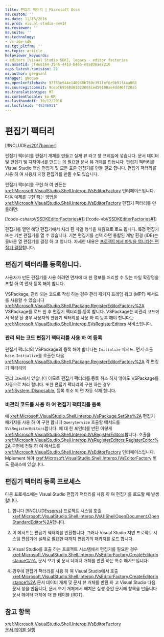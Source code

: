 ```yaml
---
title: 편집기 팩터리 | Microsoft Docs
ms.custom: ''
ms.date: 11/15/2016
ms.prod: visual-studio-dev14
ms.reviewer: ''
ms.suite: ''
ms.technology:
- vs-ide-sdk
ms.tgt_pltfrm: ''
ms.topic: article
helpviewer_keywords:
- editors [Visual Studio SDK], legacy - editor factories
ms.assetid: cf4e8164-3546-441d-b465-e8a836ae7216
caps.latest.revision: 21
ms.author: gregvanl
manager: ghogen
ms.openlocfilehash: 97f53e944e140948b769c351fef6c9b91f4aa008
ms.sourcegitcommit: 9ceaf69568d61023868ced59108ae4dd46f720ab
ms.translationtype: MT
ms.contentlocale: ko-KR
ms.lasthandoff: 10/12/2018
ms.locfileid: "49246911"
---
```

# <a name="editor-factories"></a>편집기 팩터리
[!INCLUDE[vs2017banner](../includes/vs2017banner.md)]

편집기 팩터리를 편집기 개체를 만들고 실제 뷰 라고 창 프레임에 넣습니다. 문서 데이터 및 편집기 및 디자이너를 만드는 데 필요한 문서 뷰 개체를 만듭니다. 편집기 팩터리를 Visual Studio 핵심 편집기 및 모든 표준 편집기를 만들 필요 합니다. 편집기 팩터리를 사용 하 여 사용자 지정 편집기를 만들 수도 있습니다.  
  
 편집기 팩터리를 구현 하 여 만든는 <xref:Microsoft.VisualStudio.Shell.Interop.IVsEditorFactory> 인터페이스입니다. 다음 예제를 구현 하는 방법을 <xref:Microsoft.VisualStudio.Shell.Interop.IVsEditorFactory> 편집기 팩터리를 만들려면:  
  
 [!code-csharp[VSSDKEditorFactories#1](../snippets/csharp/VS_Snippets_VSSDK/vssdkeditorfactories/cs/vssdkeditorfactoriespackage.cs#1)]
 [!code-vb[VSSDKEditorFactories#1](../snippets/visualbasic/VS_Snippets_VSSDK/vssdkeditorfactories/vb/vssdkeditorfactoriespackage.vb#1)]  
  
 편집기를 열면 해당 편집기에서 처리 된 파일 형식을 처음으로 로드 됩니다. 특정 편집기 또는 기본 편집기를 열 수 있습니다. 기본 편집기를 선택 하면 통합된 개발 환경 (IDE)는 올바른 열 편집기를 결정 하 고 엽니다. 자세한 내용은 [프로젝트에서 파일을 엽니다는 편집기 결정](../extensibility/internals/determining-which-editor-opens-a-file-in-a-project.md)합니다.  
  
## <a name="registering-editor-factories"></a>편집기 팩터리를 등록합니다.  
 사용자가 만든 편집기를 사용 하려면 먼저에 대 한 정보를 처리할 수 있는 파일 확장명을 포함 하 여 먼저 등록 해야 합니다.  
  
 VSPackage, 관리 되는 코드로 작성 하는 경우 관리 패키지 프레임 워크 (MPF) 메서드를 사용할 수 있습니다 <xref:Microsoft.VisualStudio.Shell.Package.RegisterEditorFactory%2A> VSPackage를 로드 한 후 편집기 팩터리를 등록 합니다. VSPackage는 비관리 코드에서 작성 된 경우 사용자의 편집기 팩터리를 사용 하 여 등록 해야 합니다는 <xref:Microsoft.VisualStudio.Shell.Interop.SVsRegisterEditors> 서비스입니다.  
  
### <a name="registering-an-editor-factory-by-using-managed-code"></a>관리 되는 코드 편집기 팩터리를 사용 하 여 등록  
 편집기 팩터리의 VSPackage의 등록 해야 합니다는 `Initialize` 메서드. 먼저 호출 `base.Initialize`를 호출한 다음 <xref:Microsoft.VisualStudio.Shell.Package.RegisterEditorFactory%2A> 각 편집기 팩터리의  
  
 관리 코드에서 있습니다 이므로 편집기 팩터리를 등록 취소 하지 않아도 VSPackage를 자동으로 처리 합니다. 또한 편집기 팩터리의 구현 하는 경우 <xref:System.IDisposable>, 등록 취소 되 면 자동 삭제 합니다.  
  
### <a name="registering-an-editor-factory-by-using-unmanaged-code"></a>비관리 코드를 사용 하 여 편집기 팩터리를 등록  
 에 <xref:Microsoft.VisualStudio.Shell.Interop.IVsPackage.SetSite%2A> 편집기 패키지를 사용 하 여 구현 합니다 `QueryService` 호출할 메서드를 `SVsRegisterEditors`합니다. 에 대 한 포인터를 반환 이렇게 <xref:Microsoft.VisualStudio.Shell.Interop.IVsRegisterEditors>합니다. 호출을 <xref:Microsoft.VisualStudio.Shell.Interop.IVsRegisterEditors.RegisterEditor%2A> 구현에 전달 하 여 메서드를 <xref:Microsoft.VisualStudio.Shell.Interop.IVsEditorFactory> 인터페이스입니다. Mplement 해야 <xref:Microsoft.VisualStudio.Shell.Interop.IVsEditorFactory> 별도 클래스에 있습니다.  
  
## <a name="the-editor-factory-registration-process"></a>편집기 팩터리 등록 프로세스  
 다음 프로세스에는 Visual Studio 편집기 팩터리를 사용 하 여 편집기를 로드할 때 발생 합니다.  
  
1.  합니다 [!INCLUDE[vsprvs](../includes/vsprvs-md.md)] 프로젝트 시스템 호출 <xref:Microsoft.VisualStudio.Shell.Interop.IVsUIShellOpenDocument.OpenStandardEditor%2A>합니다.  
  
2.  이 메서드는 편집기 팩터리를 반환합니다. 그러나 Visual Studio 지연 프로젝트 시스템 편집기에 실제로 필요한 때까지 편집기의 패키지를 로드 합니다.  
  
3.  Visual Studio를 호출 하는 프로젝트 시스템에서 편집기를 필요한 경우 <xref:Microsoft.VisualStudio.Shell.Interop.IVsEditorFactory.CreateEditorInstance%2A>, 문서 보기 및 문서 데이터 개체를 반환 하는 특수 메서드입니다.  
  
4.  경우에 편집기 팩터리를 사용 하 여 Visual Studio에서 호출 <xref:Microsoft.VisualStudio.Shell.Interop.IVsEditorFactory.CreateEditorInstance%2A> 문서 데이터 개체 및 문서 뷰 개체를 반환 하 고 Visual Studio 다음 문서 창을 만듭니다, 문서 보기 개체에서 배치은 실행 중인 문서에 항목을 만듭니다 문서 데이터 개체에 대 한 테이블 (RDT).  
  
## <a name="see-also"></a>참고 항목  
 <xref:Microsoft.VisualStudio.Shell.Interop.IVsEditorFactory>   
 [문서 테이블 실행](../extensibility/internals/running-document-table.md)

